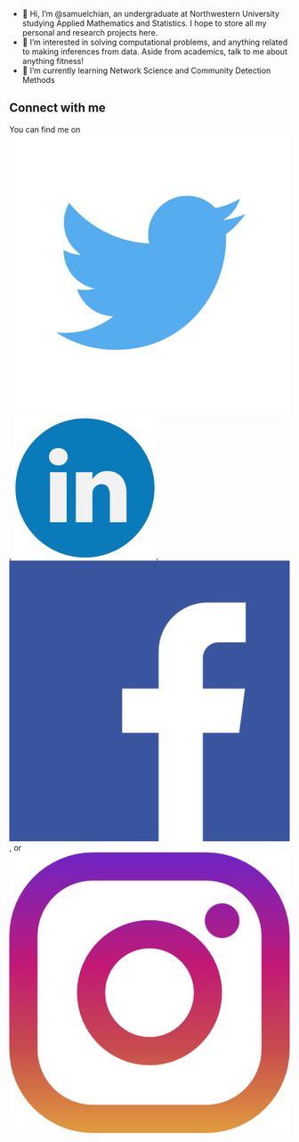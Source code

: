 - 👋 Hi, I’m @samuelchian, an undergraduate at Northwestern University studying Applied Mathematics and Statistics. I hope to store all my personal and research projects here.
- 👀 I’m interested in solving computational problems, and anything related to making inferences from data. Aside from academics, talk to me about anything fitness!
- 🌱 I’m currently learning Network Science and Community Detection Methods

## Connect with me
You can find me on [![Twitter][1.2]][1], [![LinkedIn][2.2]][2],[![Facebook][3.2]][3], or [![Instagram][4.2]][4]

<!-- Icons -->

[1.2]: https://github.com/samuelchian/samuelchian/blob/main/twit.png
[2.2]: https://github.com/samuelchian/samuelchian/blob/main/linkedin.png
[3.2]: https://github.com/samuelchian/samuelchian/blob/main/facebook.png
[4.2]: https://github.com/samuelchian/samuelchian/blob/main/instagram.png

<!-- Links to your social media accounts -->

[1]: https://twitter.com/ChianSamuel
[2]: https://www.linkedin.com/in/samuel-chian
[3]: https://www.instagram.com/itsimpulse
[4]: https://www.facebook.com/samuelhgchian/

<!---
samuelchian/samuelchian is a ✨ special ✨ repository because its `README.md` (this file) appears on your GitHub profile.
You can click the Preview link to take a look at your changes.
--->
